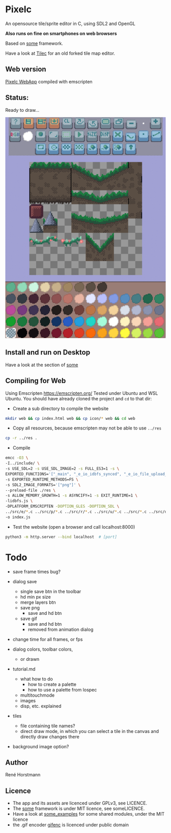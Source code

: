 # Pixelc
An opensource tile/sprite editor in C, using SDL2 and OpenGL

**Also runs on fine on smartphones on web browsers**

Based on [some](https://github.com/renehorstmann/some) framework.

Have a look at [Tilec](https://github.com/renehorstmann/Tilec) for an old forked tile map editor.


## Web version
[Pixelc WebApp](https://renehorstmann.github.io/pixelc) compiled with emscripten 

## Status:
Ready to draw...

![example_image](example.png)

## Install and run on Desktop
Have a look at the section of [some](https://github.com/renehorstmann/some)


## Compiling for Web
Using Emscripten https://emscripten.org/
Tested under Ubuntu and WSL Ubuntu.
You should have already cloned the project and `cd` to that dir:

- Create a sub directory to compile the website
```sh
mkdir web && cp index.html web && cp icon/* web && cd web
```

- Copy all resources, because emscripten may not be able to use `../res`
```sh
cp -r ../res .
```

- Compile
```sh
emcc -O3 \
-I../include/ \
-s USE_SDL=2 -s USE_SDL_IMAGE=2 -s FULL_ES3=1 -s \
EXPORTED_FUNCTIONS='["_main", "_e_io_idbfs_synced", "_e_io_file_upload_done"]' \
-s EXPORTED_RUNTIME_METHODS=FS \
-s SDL2_IMAGE_FORMATS='["png"]' \
--preload-file ./res \
-s ALLOW_MEMORY_GROWTH=1 -s ASYNCIFY=1 -s EXIT_RUNTIME=1 \
-lidbfs.js \
-DPLATFORM_EMSCRIPTEN -DOPTION_GLES -DOPTION_SDL \
../src/e/*.c ../src/p/*.c ../src/r/*.c ../src/u/*.c ../src/*.c ../src/dialog/*.c ../src/tool/*.c \
-o index.js
```

- Test the website (open a browser and call localhost:8000)
```sh
python3 -m http.server --bind localhost  # [port]
```


# Todo

- save frame times bug?

- dialog save
  - single save btn in the toolbar
  - hd min px size
  - merge layers btn
  - save png
    - save and hd btn
  - save gif
    - save and hd btn
    - removed from animation dialog

- change time for all frames, or fps
    
- dialog colors, toolbar colors,
  - or drawn

- tutorial.md
  - what how to do
    - how to create a palette
    - how to use a palette from lospec
  - multitouchmode
  - images
  - disp, etc. explained  
  
- tiles
  - file containing tile names?
  - direct draw mode, in which you can select a tile in the canvas and directly draw changes there
- background image option?


## Author
René Horstmann

## Licence
- The app and its assets are licenced under GPLv3, see LICENCE.
- The [some](https://github.com/renehorstmann/some) framework is under MIT licence, see someLICENCE.
- Have a look at [some_examples](https://github.com/renehorstmann/some_examples) for some shared modules, under the MIT licence
- the .gif encoder [gifenc](https://github.com/lecram/gifenc) is licenced under public domain
